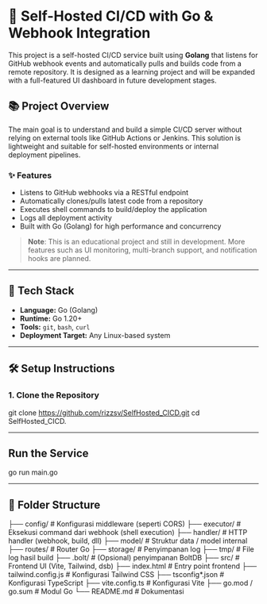 # 🚀 Self-Hosted CI/CD with Go & Webhook Integration

This project is a self-hosted CI/CD service built using **Golang** that listens for GitHub webhook events and automatically pulls and builds code from a remote repository. It is designed as a learning project and will be expanded with a full-featured UI dashboard in future development stages.

## 📚 Project Overview

The main goal is to understand and build a simple CI/CD server without relying on external tools like GitHub Actions or Jenkins. This solution is lightweight and suitable for self-hosted environments or internal deployment pipelines.

### ✨ Features

- Listens to GitHub webhooks via a RESTful endpoint
- Automatically clones/pulls latest code from a repository
- Executes shell commands to build/deploy the application
- Logs all deployment activity
- Built with Go (Golang) for high performance and concurrency

> **Note**: This is an educational project and still in development. More features such as UI monitoring, multi-branch support, and notification hooks are planned.

---

## 🔧 Tech Stack

- **Language:** Go (Golang)
- **Runtime:** Go 1.20+
- **Tools:** `git`, `bash`, `curl`
- **Deployment Target:** Any Linux-based system

---

## 🛠️ Setup Instructions

### 1. Clone the Repository

git clone https://github.com/rizzsv/SelfHosted_CICD.git
cd SelfHosted_CICD.

---

## Run the Service
go run main.go

---

## 📁 Folder Structure
├── config/                # Konfigurasi middleware (seperti CORS)
├── executor/              # Eksekusi command dari webhook (shell execution)
├── handler/               # HTTP handler (webhook, build, dll)
├── model/                 # Struktur data / model internal
├── routes/                # Router Go
├── storage/               # Penyimpanan log
├── tmp/                   # File log hasil build
├── .bolt/                 # (Opsional) penyimpanan BoltDB
├── src/                   # Frontend UI (Vite, Tailwind, dsb)
├── index.html             # Entry point frontend
├── tailwind.config.js     # Konfigurasi Tailwind CSS
├── tsconfig*.json         # Konfigurasi TypeScript
├── vite.config.ts         # Konfigurasi Vite
├── go.mod / go.sum        # Modul Go
└── README.md              # Dokumentasi
